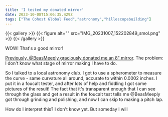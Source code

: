 ```yaml
---
title: 'I tested my donated mirror'
date: 2023-10-08T15:06:35.429Z
tags: ["The Cohost Global Feed","astronomy","hillescopebuilding"]
---
```

{{< gallery >}}
{{< figure alt="" src="IMG_20231007_152202849_smol.png" >}}
{{< /gallery >}}

WOW! That's a good mirror!

[Previously, @BeasMeeply graciously donated me an 8" mirror](
https://cohost.org/hillexed/post/2905637-an-incredibly-genero). The problem: I don't know what stage of mirror making I have to do.

So I talked to a local astronomy club. I got to use a spherometer to measure the curve - same curvature all around, accurate to within 0.0002 inches. I put it in a foucalt tester, and after lots of help and fiddling I got some pictures of the result! The fact that it's transparent enough that I can see through the glass and get a result in the foucalt test tells me @BeasMeeply got through grinding and polishing, and now I can skip to making a pitch lap.

How do I interpret this? I don't know yet. But someday I will

